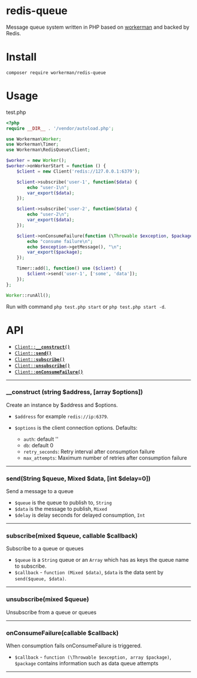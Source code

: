 # redis-queue
Message queue system written in PHP based on [workerman](https://github.com/walkor/workerman) and backed by Redis.

# Install
```
composer require workerman/redis-queue
```

# Usage
test.php
```php
<?php
require __DIR__ . '/vendor/autoload.php';

use Workerman\Worker;
use Workerman\Timer;
use Workerman\RedisQueue\Client;

$worker = new Worker();
$worker->onWorkerStart = function () {
    $client = new Client('redis://127.0.0.1:6379');

    $client->subscribe('user-1', function($data) {
        echo "user-1\n";
        var_export($data);
    });

    $client->subscribe('user-2', function($data) {
        echo "user-2\n";
        var_export($data);
    });

    $client->onConsumeFailure(function (\Throwable $exception, $package) {
        echo "consume failure\n";
        echo $exception->getMessage(), "\n";
        var_export($package);
    });

    Timer::add(1, function() use ($client) {
        $client->send('user-1', ['some', 'data']);
    });
};

Worker::runAll();
```

Run with command `php test.php start` or `php test.php start -d`.

# API

  * <a href="#construct"><code>Client::<b>__construct()</b></code></a>
  * <a href="#send"><code>Client::<b>send()</b></code></a>
  * <a href="#subscribe"><code>Client::<b>subscribe()</b></code></a>
  * <a href="#unsubscribe"><code>Client::<b>unsubscribe()</b></code></a>
  * <a href="#unsubscribe"><code>Client::<b>onConsumeFailure()</b></code></a>

-------------------------------------------------------

<a name="construct"></a>
### __construct (string $address, [array $options])

Create an instance by $address and $options.

  * `$address`  for example `redis://ip:6379`. 

  * `$options` is the client connection options. Defaults:
    * `auth`: default ''
    * `db`: default 0
    * `retry_seconds`: Retry interval after consumption failure
    * `max_attempts`: Maximum number of retries after consumption failure
   
-------------------------------------------------------

<a name="send"></a>
### send(String $queue, Mixed $data, [int $delay=0])

Send a message to a queue

* `$queue` is the queue to publish to, `String`
* `$data` is the message to publish, `Mixed`
* `$delay` is delay seconds for delayed consumption, `Int`
  
-------------------------------------------------------

<a name="subscribe"></a>
### subscribe(mixed $queue, callable $callback)

Subscribe to a queue or queues

* `$queue` is a `String` queue or an `Array` which has as keys the queue name to subscribe.
* `$callback` - `function (Mixed $data)`, `$data` is the data sent by `send($queue, $data)`.

-------------------------------------------------------

<a name="unsubscribe"></a>
### unsubscribe(mixed $queue)

Unsubscribe from a queue or queues

-------------------------------------------------------

<a name="onConsumeFailure"></a>
### onConsumeFailure(callable $callback)

When consumption fails onConsumeFailure is triggered.

* `$callback` - `function (\Throwable $exception, array $package)`, `$package` contains information such as data queue attempts 

-------------------------------------------------------
